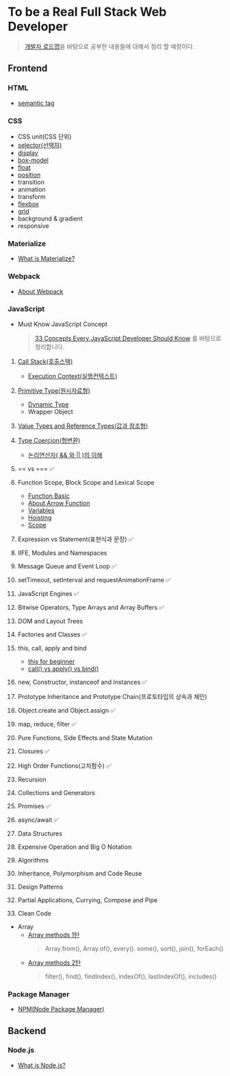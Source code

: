 # To be a Real Full Stack Web Developer

> [개발자 로드맵](https://github.com/kamranahmedse/developer-roadmap)을 바탕으로 공부한 내용들에 대해서 정리 할 예정이다.

## Frontend

### HTML

-   [semantic tag](html/semantic.md)

### CSS

-   CSS unit(CSS 단위)
-   [selector(선택자)](CSS/selector.md)
-   [display](CSS/display.md)
-   [box-model](CSS/boxmodel.md)
-   [float](CSS/float.md)
-   [position](CSS/position.md)
-   transition
-   animation
-   transform
-   [flexbox](CSS/flexbox.md)
-   [grid](CSS/grid.md)
-   background & gradient
-   responsive

### Materialize

-   [What is Materialize?](Materialize/what-is-materialize.md)

### Webpack

-   [About Webpack](Webpack/webpack.md)

### JavaScript

-   Must Know JavaScript Concept
    > [33 Concepts Every JavaScript Developer Should Know](https://github.com/jjanmo/33-js-concepts) 를 바탕으로 정리합니다.

1. [Call Stack(호출스택)](JavaScript/33Concepts/callstack.md)

    - [Execution Context(실행컨텍스트)](JavaScript/33Concepts/execution-context.md)

2. [Primitive Type(원시자료형)](JavaScript/33Concepts/primitivetype.md)

    - [Dynamic Type](JavaScript/33Concepts/dynamicType.md)
    - Wrapper Object

3. [Value Types and Reference Types(값과 참조형)](JavaScript/33Concepts/valueType-vs-referenceType.md)
4. [Type Coercion(형변환)](JavaScript/33Concepts/coercion.md)

    - [논리연산자( && 와 || )의 이해](JavaScript/33Concepts/logical_operator.md)

5. == vs === ✅
6. Function Scope, Block Scope and Lexical Scope

    - [Function Basic](JavaScript/33Concepts/function_basic.md)
    - [About Arrow Function](JavaScript/33Concepts/arrowfunction.md)
    - [Variables](JavaScript/33Concepts/variables.md)
    - [Hoisting](JavaScript/33Concepts/hoisting.md)
    - [Scope](JavaScript/33Concepts/scope.md)

7. Expression vs Statement(표현식과 문장) ✅
8. IIFE, Modules and Namespaces
9. Message Queue and Event Loop ✅
10. setTimeout, setInterval and requestAnimationFrame ✅
11. JavaScript Engines ✅
12. Bitwise Operators, Type Arrays and Array Buffers ✅
13. DOM and Layout Trees
14. Factories and Classes ✅
15. this, call, apply and bind
    - [this for beginner](JavaScript/33Concepts/this.md)
    - [call() vs apply() vs bind()](JavaScript/33Concepts/call_apply_bind.md)
16. new, Constructor, instanceof and Instances ✅
17. Prototype Inheritance and Prototype Chain(프로토타입의 상속과 체인)
18. Object.create and Object.assign ✅
19. map, reduce, filter ✅
20. Pure Functions, Side Effects and State Mutation
21. Closures ✅
22. High Order Functions(고차함수) ✅
23. Recursion
24. Collections and Generators
25. Promises ✅
26. async/await ✅
27. Data Structures
28. Expensive Operation and Big O Notation
29. Algorithms
30. Inheritance, Polymorphism and Code Reuse
31. Design Patterns
32. Partial Applications, Currying, Compose and Pipe
33. Clean Code

-   Array
    -   [Array methods 1탄](JavaScript/array/arrayMethod1.md)
        > Array.from(), Array.of(), every(). some(), sort(), join(), forEach()
    -   [Array methods 2탄](JavaScript/array/arrayMethod2.md)
        > filter(), find(), findIndex(), indexOf(), lastIndexOf(), includes()

### Package Manager

-   [NPM(Node Package Manager)](PackageManager/NPM.md)

## Backend

### Node.js

-   [What is Node.js?](Node/what-is-node.md)
